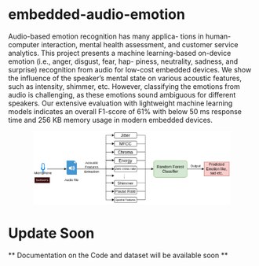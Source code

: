 # embedded-audio-emotion

Audio-based emotion recognition has many applica- tions in human-computer interaction, mental health assessment, and customer service analytics. This project presents a machine learning-based on-device emotion (i.e., anger, disgust, fear, hap- piness, neutrality, sadness, and surprise) recognition from audio for low-cost embedded devices. We show the influence of the speaker’s mental state on various acoustic features, such as intensity, shimmer, etc. However, classifying the emotions from audio is challenging, as these emotions sound ambiguous for different speakers. Our extensive evaluation with lightweight machine learning models indicates an overall F1-score of 61% with below 50 ms response time and 256 KB memory usage in modern embedded devices.

<p align="center">
      <img src="assets/workflow.png" width="80%"/>
</p>

# Update Soon
** Documentation on the Code and dataset will be available soon **
